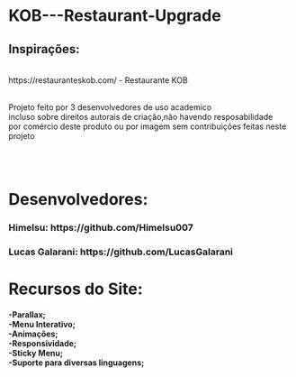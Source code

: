 <h1>KOB---Restaurant-Upgrade</h1>

<h2>Inspirações:</h2><br>
https://restauranteskob.com/ - Restaurante KOB<br><br>

<p>Projeto feito por 3 desenvolvedores de uso academico<br> incluso sobre direitos autorais de criação,não havendo resposabilidade<br> por comércio deste produto ou por imagem sem contribuições feitas neste projeto</p>
<br>
<br>
<h1>Desenvolvedores: </h1>

<h3>Himelsu: https://github.com/Himelsu007</h3>
<h3>Lucas Galarani: https://github.com/LucasGalarani</h3>

<h1>Recursos do Site:</h1>

<h4>-Parallax;<br>-Menu Interativo;<br>-Animações;<br>-Responsividade;<br>-Sticky Menu;<br>-Suporte para diversas linguagens;</h4>

